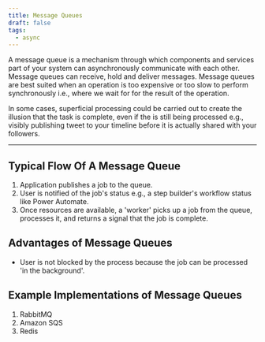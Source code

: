 ```yaml
---
title: Message Queues
draft: false
tags:
  - async
---
```

A message queue is a mechanism through which components and services part of your system can asynchronously communicate with each other. Message queues can receive, hold and deliver messages.  Message queues are best suited when an operation is too expensive or too slow to perform synchronously i.e., where we wait for for the result of the operation. 

In some cases, superficial processing could be carried out to create the illusion that the task is complete, even if the is still being processed e.g., visibly publishing tweet to your timeline before it is actually shared with your followers.

---

## Typical Flow Of A Message Queue

1. Application publishes a job to the queue.
2. User is notified of the job's status e.g., a step builder's workflow status like Power Automate.
3. Once resources are available, a 'worker' picks up a job from the queue, processes it, and returns a signal that the job is complete.

## Advantages of Message Queues

- User is not blocked by the process because the job can be processed 'in the background'.

## Example Implementations of Message Queues

1. RabbitMQ
2. Amazon SQS
3. Redis 